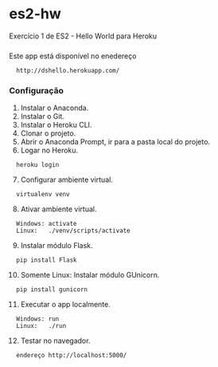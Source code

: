 # es2-hw
Exercício 1 de ES2 - Hello World para Heroku

###
Este app está disponível no enedereço
```
  http://dshello.herokuapp.com/
```

### Configuração
1. Instalar o Anaconda.
2. Instalar o Git.
3. Instalar o Heroku CLI.
4. Clonar o projeto.
6. Abrir o Anaconda Prompt, ir para a pasta local do projeto.
5. Logar no Heroku.
```
  heroku login
```
7. Configurar ambiente virtual.
```
  virtualenv venv
```
8. Ativar ambiente virtual.
```
  Windows: activate
  Linux:   ./venv/scripts/activate
```
9. Instalar módulo Flask.
```
  pip install Flask
```
10. Somente Linux: Instalar módulo GUnicorn.
```
  pip install gunicorn
```
11. Executar o app localmente.
```
  Windows: run
  Linux:   ./run
```
12. Testar no navegador.
```
  endereço http://localhost:5000/
```